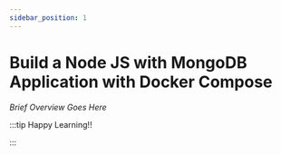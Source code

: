 ```yaml
---
sidebar_position: 1
---
```


# Build a Node JS with MongoDB Application with Docker Compose

_Brief Overview Goes Here_

:::tip Happy Learning!!

<QuestButton text="Go To Quest" link="" />

:::

